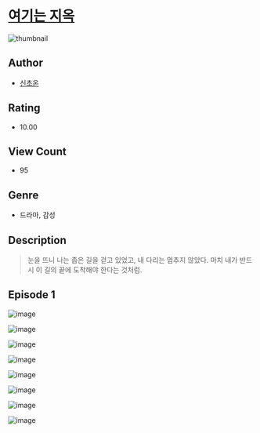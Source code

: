 # [여기는 지옥](https://comic.naver.com/challenge/list?titleId=810193)
![thumbnail](https://image-comic.pstatic.net/user_contents_data/challenge_comic/2023/05/23/upload_4049969043638466403_480x623.jpeg)

## Author
- [신초온](https://comic.naver.com/artistTitle?id=366820)

## Rating
- 10.00

## View Count
- 95

## Genre
- 드라마, 감성

## Description
> 눈을 뜨니 나는 좁은 길을 걷고 있었고, 내 다리는 멈추지 않았다. 마치 내가 반드시 이 길의 끝에 도착해야 한다는 것처럼.


## Episode 1
![image](https://image-comic.pstatic.net/user_contents_data/challenge_comic/2023/05/23/366820/upload_3905525987134746937.jpeg)

![image](https://image-comic.pstatic.net/user_contents_data/challenge_comic/2023/05/23/366820/upload_4048794564144816694.jpeg)

![image](https://image-comic.pstatic.net/user_contents_data/challenge_comic/2023/05/23/366820/upload_3991427561323586915.jpeg)

![image](https://image-comic.pstatic.net/user_contents_data/challenge_comic/2023/05/23/366820/upload_3703191661810103141.jpeg)

![image](https://image-comic.pstatic.net/user_contents_data/challenge_comic/2023/05/23/366820/upload_7016996592753337145.jpeg)

![image](https://image-comic.pstatic.net/user_contents_data/challenge_comic/2023/05/23/366820/upload_3617294734037967970.jpeg)

![image](https://image-comic.pstatic.net/user_contents_data/challenge_comic/2023/05/23/366820/upload_7293924165468698422.jpeg)

![image](https://image-comic.pstatic.net/user_contents_data/challenge_comic/2023/05/23/366820/upload_3618132334281385528.jpeg)
